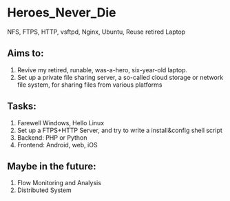 # Heroes_Never_Die
NFS, FTPS, HTTP, vsftpd, Nginx, Ubuntu, Reuse retired Laptop

## Aims to:

  1. Revive my retired, runable, was-a-hero, six-year-old laptop.
  2. Set up a private file sharing server, a so-called cloud storage or network file system, for sharing files from various platforms

## Tasks:

  1. Farewell Windows, Hello Linux
  2. Set up a FTPS+HTTP Server, and try to write a install&config shell script
  3. Backend: PHP or Python
  4. Frontend: Android, web, iOS

## Maybe in the future:

  1. Flow Monitoring and Analysis
  2. Distributed System
